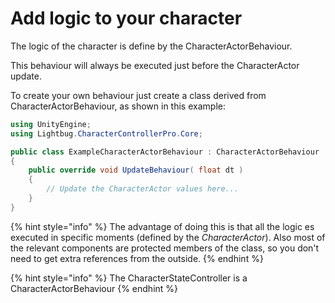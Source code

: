 # Add logic to your character

The logic of the character is define by the CharacterActorBehaviour. 

This behaviour will always be executed just before the CharacterActor update.

To create your own behaviour just create a class derived from CharacterActorBehaviour, as shown in this example:

```csharp
using UnityEngine;
using Lightbug.CharacterControllerPro.Core;

public class ExampleCharacterActorBehaviour : CharacterActorBehaviour
{
    public override void UpdateBehaviour( float dt )
    {
        // Update the CharacterActor values here...
    }
}

```

{% hint style="info" %}
The advantage of doing this is that all the logic es executed in specific moments \(defined by the _CharacterActor_\). Also most of the relevant components are protected members of the class, so you don't need to get extra references from the outside.
{% endhint %}

{% hint style="info" %}
The CharacterStateController is a CharacterActorBehaviour
{% endhint %}

